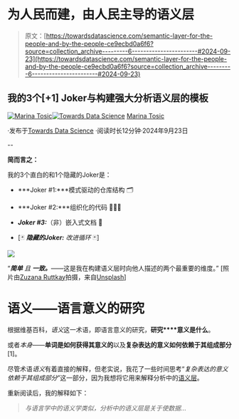 # 为人民而建，由人民主导的语义层

> 原文：[https://towardsdatascience.com/semantic-layer-for-the-people-and-by-the-people-ce9ecbd0a6f6?source=collection_archive---------6-----------------------#2024-09-23](https://towardsdatascience.com/semantic-layer-for-the-people-and-by-the-people-ce9ecbd0a6f6?source=collection_archive---------6-----------------------#2024-09-23)

## 我的3个[+1] Joker与构建强大分析语义层的模板

[](https://medium.com/@martosi?source=post_page---byline--ce9ecbd0a6f6--------------------------------)[![Marina Tosic](../Images/5e50c62f54caa6aca417dc9f1e593d05.png)](https://medium.com/@martosi?source=post_page---byline--ce9ecbd0a6f6--------------------------------)[](https://towardsdatascience.com/?source=post_page---byline--ce9ecbd0a6f6--------------------------------)[![Towards Data Science](../Images/a6ff2676ffcc0c7aad8aaf1d79379785.png)](https://towardsdatascience.com/?source=post_page---byline--ce9ecbd0a6f6--------------------------------) [Marina Tosic](https://medium.com/@martosi?source=post_page---byline--ce9ecbd0a6f6--------------------------------)

·发布于[Towards Data Science](https://towardsdatascience.com/?source=post_page---byline--ce9ecbd0a6f6--------------------------------) ·阅读时长12分钟·2024年9月23日

--

**简而言之：**

我的3个直白的和1个隐藏的Joker是：

+   ***Joker #1:***模式驱动的仓库结构 🗂️

+   ***Joker #2:***组织化的代码 👩🏻‍💻

+   ***Joker #3:***（非）嵌入式文档 📜

+   [🃏 ***隐藏的Joker:*** *改进循环* 🃏]

![](../Images/d3198531655e161184d01d7b6e8a2c7a.png)

“***简单*** *且* ***一致。***——这是我在构建语义层时向他人描述的两个最重要的维度。” [照片由[Zuzana Ruttkay](https://unsplash.com/@zuzi_ruttkay?utm_source=medium&utm_medium=referral)拍摄，来自[Unsplash](https://unsplash.com/?utm_source=medium&utm_medium=referral)]

# 语义——语言意义的研究

根据维基百科，*语义*这一术语，即语言意义的研究，**研究****意义是什么**。

或者*本身*——**单词是如何获得其意义的**以及**复杂表达的意义如何依赖于其组成部分**[1]。

尽管术语*语义*有着直接的解释，但老实说，我花了一些时间思考“*复杂表达的意义依赖于其组成部分*”这一部分，因为我想将它用来解释分析中的[语义层](https://en.wikipedia.org/wiki/Semantic_layer)。

重新阅读后，我的解释如下：

> *与语言学中的语义学类似，分析中的语义层是关于使数据*…
